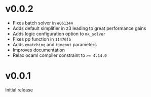 v0.0.2
======

- Fixes batch solver in `e061344`
- Adds default simplifier in z3 leading to great performance gains
- Adds logic configuration option to `mk_solver`
- Fixes pp function in `11476fb`
- Adds `ematching` and `timeout` parameters
- Improves documentation
- Relax ocaml compiler constraint to `>= 4.14.0`

v0.0.1
======

Initial release
